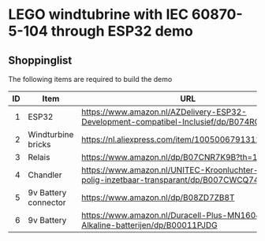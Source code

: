 # LEGO windtubrine with IEC 60870-5-104 through ESP32 demo



## Shoppinglist
The following items are required to build the demo

| ID | Item | URL |
|-----:|-----------|-----------|
|     1| ESP32    |https://www.amazon.nl/AZDelivery-ESP32-Development-compatibel-Inclusief/dp/B074RGW2VQ |
|     2| Windturbine bricks    | https://nl.aliexpress.com/item/1005006791312791.html |
|     3| Relais    | https://www.amazon.nl/dp/B07CNR7K9B?th=1 |
|     4| Chandler    | https://www.amazon.nl/UNITEC-Kroonluchter-12-polig-inzetbaar-transparant/dp/B007CWCQ74|
|     5| 9v Battery connector    | https://www.amazon.nl/dp/B08ZD7ZB8T |
|     6| 9v Battery     | https://www.amazon.nl/Duracell-Plus-MN1604-Alkaline-batterijen/dp/B00011PJDG |


